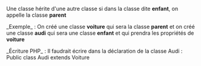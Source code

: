 Une classe hérite d'une autre classe si dans la classe dite **enfant**, on appelle la classe **parent**

\_Exemple\_ :
On créé une classe **voiture** qui sera la classe **parent**
et on créé une classe **audi** qui sera une classe **enfant** et qui prendra les propriétés de **voiture**

\_Écriture PHP\_ :
Il faudrait écrire dans la déclaration de la classe Audi :
Public class Audi extends Voiture
